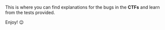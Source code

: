 

This is where you can find explanations for the bugs in the **CTFs** and learn from the tests provided. 

Enjoy! 😉
